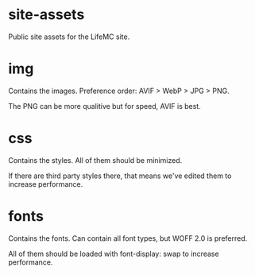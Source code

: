 # site-assets
Public site assets for the LifeMC site.

# img
Contains the images. Preference order: AVIF > WebP > JPG > PNG.

The PNG can be more qualitive but for speed, AVIF is best.

# css
Contains the styles. All of them should be minimized.

If there are third party styles there, that means we've edited them
to increase performance.

# fonts
Contains the fonts. Can contain all font types, but WOFF 2.0 is preferred.

All of them should be loaded with font-display: swap to increase performance.
